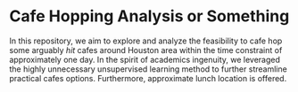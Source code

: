 # Cafe Hopping Analysis or Something 

In this repository, we aim to explore and analyze the feasibility to cafe hop some arguably *hit* cafes around Houston area within the time constraint of approximately one day. In the spirit of academics ingenuity, we leveraged the highly unnecessary unsupervised learning method to further streamline practical cafes options. Furthermore, approximate lunch location is offered. 